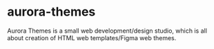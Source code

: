 # aurora-themes
Aurora Themes is a small web development/design studio, which is all about creation of HTML web templates/Figma web themes.
